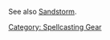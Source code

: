 See also [Sandstorm](Sandstorm "wikilink").

[Category: Spellcasting Gear](Category:_Spellcasting_Gear "wikilink")

